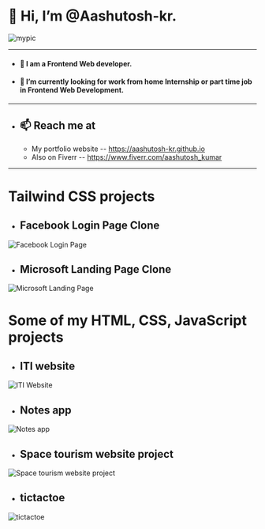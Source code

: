 #

# 👋 Hi, I’m @Aashutosh-kr.

![mypic](https://aashutosh-kr.github.io/assets/img/my_pic.png)

---

- #### 👀 I am a Frontend Web developer.
- #### 🌱 I’m currently looking for work from home Internship or part time job in Frontend Web Development.

---

- ## 📫 Reach me at 
  - My portfolio website -- https://aashutosh-kr.github.io
  - Also on Fiverr -- https://www.fiverr.com/aashutosh_kumar

---

# Tailwind CSS projects

- ## Facebook Login Page Clone
![Facebook Login Page](https://aashutosh-kr.github.io/assets/project-img/facebook.jpg)

- ## Microsoft Landing Page Clone
![Microsoft Landing Page](https://aashutosh-kr.github.io/assets/project-img/microsoft.jpg)

# Some of my HTML, CSS, JavaScript projects

- ## ITI website
![ITI Website](https://aashutosh-kr.github.io/assets/project-img/iti-website.jpg)

- ## Notes app
![Notes app](https://aashutosh-kr.github.io/assets/project-img/notes_app.jpg)

- ## Space tourism website project
![Space tourism website project](https://aashutosh-kr.github.io/assets/project-img/space_tourism_website_project.jpg)

- ## tictactoe
![tictactoe](https://aashutosh-kr.github.io/assets/project-img/tictactoe.png)
<!-- 
- ## Landing page
![Landing page](https://aashutosh-kr.github.io/assets/project-img/watch_landing_page.png)
 -->

<!---
Aashutosh-kr/Aashutosh-kr is a ✨ special ✨ repository because its `README.md` (this file) appears on your GitHub profile.
You can click the Preview link to take a look at your changes.
--->
